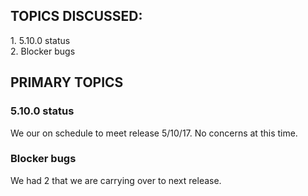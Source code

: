 ## TOPICS DISCUSSED: 

​1. 5.10.0 status  
2. Blocker bugs    

## PRIMARY TOPICS

### 5.10.0 status 
We our on schedule to meet release 5/10/17. No concerns at this time.

### Blocker bugs
We had 2 that we are carrying over to next release.
